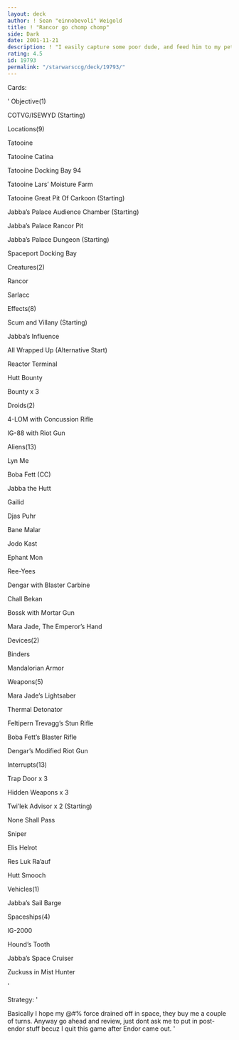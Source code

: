 ```yaml
---
layout: deck
author: ! Sean "einnobevoli" Weigold
title: ! "Rancor go chomp chomp"
side: Dark
date: 2001-11-21
description: ! "I easily capture some poor dude, and feed him to my pets. I get some sweet force retrieval, descent drains, and nice force attacking."
rating: 4.5
id: 19793
permalink: "/starwarsccg/deck/19793/"
---
```

Cards: 

' 
Objective(1)

COTVG/ISEWYD (Starting)


Locations(9)

Tatooine

Tatooine Catina

Tatooine Docking Bay 94

Tatooine Lars’ Moisture Farm

Tatooine Great Pit Of Carkoon (Starting)

Jabba’s Palace Audience Chamber (Starting)

Jabba’s Palace Rancor Pit 

Jabba’s Palace Dungeon (Starting)

Spaceport Docking Bay


Creatures(2)

Rancor

Sarlacc


Effects(8)

Scum and Villany (Starting)

Jabba’s Influence

All Wrapped Up (Alternative Start)

Reactor Terminal

Hutt Bounty

Bounty x 3


Droids(2)

4-LOM with Concussion Rifle

IG-88 with Riot Gun


Aliens(13)

Lyn Me

Boba Fett (CC)

Jabba the Hutt

Gailid

Djas Puhr

Bane Malar

Jodo Kast

Ephant Mon

Ree-Yees

Dengar with Blaster Carbine

Chall Bekan

Bossk with Mortar Gun

Mara Jade, The Emperor’s Hand


Devices(2)

Binders

Mandalorian Armor


Weapons(5)

Mara Jade’s Lightsaber

Thermal Detonator

Feltipern Trevagg’s Stun Rifle

Boba Fett’s Blaster Rifle

Dengar’s Modified Riot Gun


Interrupts(13)

Trap Door x 3

Hidden Weapons x 3

Twi’lek Advisor x 2 (Starting)

None Shall Pass

Sniper

Elis Helrot

Res Luk Ra’auf

Hutt Smooch


Vehicles(1)

Jabba’s Sail Barge


Spaceships(4)

IG-2000

Hound’s Tooth

Jabba’s Space Cruiser

Zuckuss in Mist Hunter

'

Strategy: '

Basically I hope my @#$% off that someone is stupid enough to try and occupy a Tatooine site. If they do, out pops Boba fett. Hidden Weapons with my avg destiny is so kickass. Ive capture everything with this deck, from Obi-wan to Han to Rebel Troopers. Hutt Bounty and Bounty are nice for retrieval, and Rancor and Sarlacc are just fun as hell. Usually I start Scum and Villany, but if I see motion that they are starting on Tatooine I might use All Wrapped up. First turn, I usualy pull Jabba from reserve with AC game text, but if I have some nice chars in my hand already I might go with Chall Bekan or Lyn Me. I threw the ships in there just for the hell of things. I will probably neve use them, but if I’m having my @#$% force drained off in space, they buy me a couple of turns. Anyway go ahead and review, just dont ask me to put in post-endor stuff becuz I quit this game after Endor came out. '
